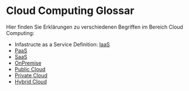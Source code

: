 # Cloud Computing Glossar

Hier finden Sie Erklärungen zu verschiedenen Begriffen im Bereich Cloud Computing:

- Infastructe as a Service Definition: [IaaS](IaaS_haas.md)
- [PaaS](PaaS_Haas.md)
- [SaaS](SaaS_Haas.md)
- [OnPremise](OnPremise_Haas.md)
- [Public Cloud](Public_Cloud_Haas.md)
- [Private Cloud](Private_Cloud_haas.md)
- [Hybrid Cloud](Hybrid_Cloud_Haas.md)
